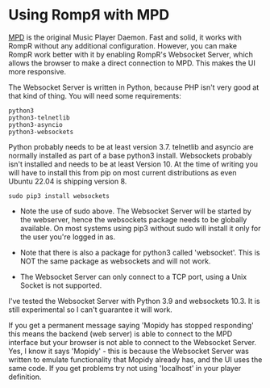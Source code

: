 # Using RompЯ with MPD

[MPD](https://www.musicpd.org/) is the original Music Player Daemon. Fast and solid, it works with RompR without any additional configuration.
However, you can make RompR work better with it by enabling RompR's Websocket Server, which allows the browser to make a direct connection
to MPD. This makes the UI more responsive.

The Websocket Server is written in Python, because PHP isn't very good at that kind of thing. You will need some requirements:

	python3
	python3-telnetlib
	python3-asyncio
	python3-websockets

Python probably needs to be at least version 3.7. telnetlib and asyncio are normally installed as part of a base python3 install.
Websockets probably isn't installed and needs to be at least Version 10. At the time of writing you will have to install this from
pip on most current distributions as even Ubuntu 22.04 is shipping version 8.

	sudo pip3 install websockets

* Note the use of sudo above. The Websocket Server will be started by the webserver, hence the websockets package needs to be
globally available. On most systems using pip3 without sudo will install it only for the user you're logged in as.

* Note that there is also a package for python3 called 'websocket'. This is NOT the same package as websockets and will not work.

* The Websocket Server can only connect to a TCP port, using a Unix Socket is not supported.

I've tested the Websocket Server with Python 3.9 and websockets 10.3. It is still experimental so I can't guarantee it will work.



If you get a permanent message saying 'Mopidy has stopped responding' this means the backend (web server) is able to connect to the MPD interface
but your browser is not able to connect to the Websocket Server. Yes, I know it says 'Mopidy' - this is because the Websocket Server was written
to emulate functionality that Mopidy already has, and the UI uses the same code.
If you get problems try not using 'localhost' in your player definition.
